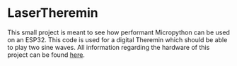# LaserTheremin
This small project is meant to see how performant Micropython can be used on an ESP32. This code is used for a digital Theremin which should be able to play two sine waves. All information regarding the hardware of this project can be found [here](https://hackaday.io/project/190809-lasertheremin).

